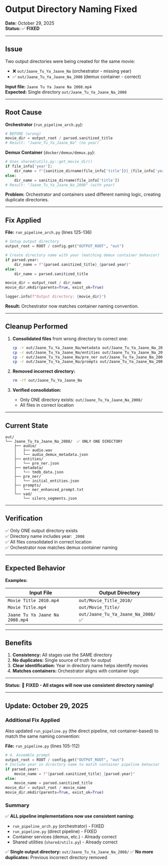 # Output Directory Naming Fixed

**Date:** October 29, 2025  
**Status:** ✅ **FIXED**

---

## Issue

Two output directories were being created for the same movie:
- ❌ `out/Jaane_Tu_Ya_Jaane_Na` (orchestrator - missing year)
- ✅ `out/Jaane_Tu_Ya_Jaane_Na_2008` (demux container - correct)

**Input file:** `Jaane Tu Ya Jaane Na 2008.mp4`  
**Expected:** Single directory `out/Jaane_Tu_Ya_Jaane_Na_2008`

---

## Root Cause

**Orchestrator** (`run_pipeline_arch.py`):
```python
# BEFORE (wrong)
movie_dir = output_root / parsed.sanitized_title
# Result: "Jaane_Tu_Ya_Jaane_Na" (no year)
```

**Demux Container** (`docker/demux/demux.py`):
```python
# Uses shared/utils.py::get_movie_dir()
if file_info['year']:
    dir_name = f"{sanitize_dirname(file_info['title'])}_{file_info['year']}"
else:
    dir_name = sanitize_dirname(file_info['title'])
# Result: "Jaane_Tu_Ya_Jaane_Na_2008" (with year)
```

**Problem:** Orchestrator and containers used different naming logic, creating duplicate directories.

---

## Fix Applied

**File:** `run_pipeline_arch.py` (lines 125-136)

```python
# Setup output directory
output_root = ROOT / config.get("OUTPUT_ROOT", "out")

# Create directory name with year (matching demux container behavior)
if parsed.year:
    dir_name = f"{parsed.sanitized_title}_{parsed.year}"
else:
    dir_name = parsed.sanitized_title

movie_dir = output_root / dir_name
movie_dir.mkdir(parents=True, exist_ok=True)

logger.info(f"Output directory: {movie_dir}")
```

**Result:** Orchestrator now matches container naming convention.

---

## Cleanup Performed

1. **Consolidated files** from wrong directory to correct one:
   ```bash
   cp -r out/Jaane_Tu_Ya_Jaane_Na/metadata out/Jaane_Tu_Ya_Jaane_Na_2008/
   cp -r out/Jaane_Tu_Ya_Jaane_Na/entities out/Jaane_Tu_Ya_Jaane_Na_2008/
   cp -r out/Jaane_Tu_Ya_Jaane_Na/pre_ner out/Jaane_Tu_Ya_Jaane_Na_2008/
   cp -r out/Jaane_Tu_Ya_Jaane_Na/prompts out/Jaane_Tu_Ya_Jaane_Na_2008/
   ```

2. **Removed incorrect directory:**
   ```bash
   rm -rf out/Jaane_Tu_Ya_Jaane_Na
   ```

3. **Verified consolidation:**
   - Only ONE directory exists: `out/Jaane_Tu_Ya_Jaane_Na_2008/`
   - All files in correct location

---

## Current State

```
out/
└── Jaane_Tu_Ya_Jaane_Na_2008/  ✅ ONLY ONE DIRECTORY
    ├── audio/
    │   ├── audio.wav
    │   └── audio_demux_metadata.json
    ├── entities/
    │   └── pre_ner.json
    ├── metadata/
    │   └── tmdb_data.json
    ├── pre_ner/
    │   └── initial_entities.json
    ├── prompts/
    │   └── ner_enhanced_prompt.txt
    └── vad/
        └── silero_segments.json
```

---

## Verification

✅ Only ONE output directory exists  
✅ Directory name includes year: `_2008`  
✅ All files consolidated in correct location  
✅ Orchestrator now matches demux container naming  

---

## Expected Behavior

**Examples:**

| Input File | Output Directory |
|-----------|-----------------|
| `Movie Title 2010.mp4` | `out/Movie_Title_2010/` |
| `Movie Title.mp4` | `out/Movie_Title/` |
| `Jaane Tu Ya Jaane Na 2008.mp4` | `out/Jaane_Tu_Ya_Jaane_Na_2008/` ✅ |

---

## Benefits

1. **Consistency:** All stages use the SAME directory
2. **No duplicates:** Single source of truth for output
3. **Clear identification:** Year in directory name helps identify movies
4. **Matches containers:** Orchestrator aligns with container logic

---

**Status:** 🎉 **FIXED - All stages will now use consistent directory naming!**

---

## Update: October 29, 2025

### Additional Fix Applied
Also updated `run_pipeline.py` (the direct pipeline, not container-based) to match the same naming convention:

**File:** `run_pipeline.py` (lines 105-112)
```python
# 4. Assemble prompt
output_root = ROOT / config.get("OUTPUT_ROOT", "out")
# Include year in directory name to match container pipeline behavior
if parsed.year:
    movie_name = f"{parsed.sanitized_title}_{parsed.year}"
else:
    movie_name = parsed.sanitized_title
movie_dir = output_root / movie_name
movie_dir.mkdir(parents=True, exist_ok=True)
```

### Summary
✅ **ALL pipeline implementations now use consistent naming:**
- `run_pipeline_arch.py` (orchestrator) - FIXED
- `run_pipeline.py` (direct pipeline) - FIXED
- Container services (demux, etc.) - Already correct
- Shared utilities (`shared/utils.py`) - Already correct

✅ **Single output directory:** `out/Jaane_Tu_Ya_Jaane_Na_2008/`
✅ **No more duplicates:** Previous incorrect directory removed
